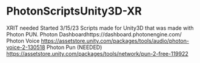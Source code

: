 # PhotonScriptsUnity3D-XR
XRIT needed
Started 3/15/23
Scripts made for Unity3D that was made with Photon PUN.
Photon Dashboardhttps://dashboard.photonengine.com/
Photon Voice https://assetstore.unity.com/packages/tools/audio/photon-voice-2-130518
Photon Pun (NEEDED) https://assetstore.unity.com/packages/tools/network/pun-2-free-119922

